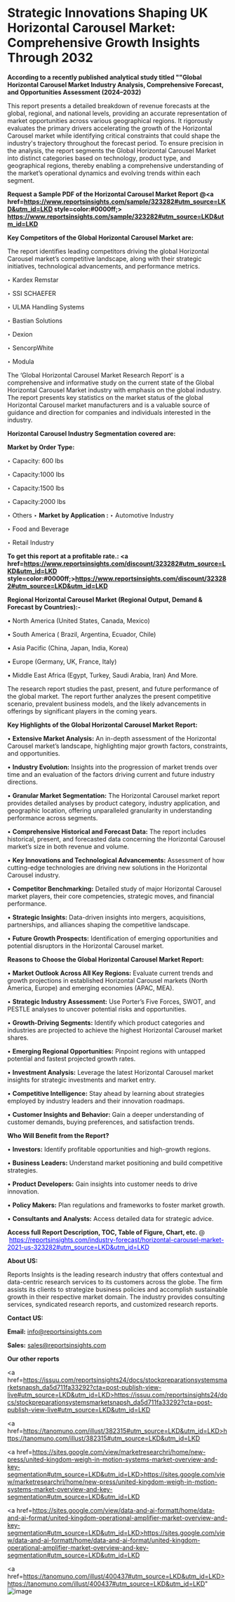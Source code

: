 # Strategic Innovations Shaping UK Horizontal Carousel Market: Comprehensive Growth Insights Through 2032

<strong>According to a recently published analytical study titled ""Global Horizontal Carousel Market Industry Analysis, Comprehensive Forecast, and Opportunities Assessment (2024–2032)</strong>

This report presents a detailed breakdown of revenue forecasts at the global, regional, and national levels, providing an accurate representation of market opportunities across various geographical regions. It rigorously evaluates the primary drivers accelerating the growth of the Horizontal Carousel market while identifying critical constraints that could shape the industry's trajectory throughout the forecast period. To ensure precision in the analysis, the report segments the Global Horizontal Carousel Market into distinct categories based on technology, product type, and geographical regions, thereby enabling a comprehensive understanding of the market’s operational dynamics and evolving trends within each segment.

<strong>Request a Sample PDF of the Horizontal Carousel Market Report </strong><strong>@<a href=https://www.reportsinsights.com/sample/323282#utm_source=LKD&utm_id=LKD style=color:#0000ff;> https://www.reportsinsights.com/sample/323282#utm_source=LKD&utm_id=LKD</a></strong></font>

<strong>Key Competitors of the Global Horizontal Carousel Market are:</strong>

The report identifies leading competitors driving the global Horizontal Carousel market’s competitive landscape, along with their strategic initiatives, technological advancements, and performance metrics.

‣ Kardex Remstar

‣ SSI SCHAEFER

‣ ULMA Handling Systems

‣ Bastian Solutions

‣ Dexion

‣ SencorpWhite

‣ Modula

The ‘Global Horizontal Carousel Market Research Report’ is a comprehensive and informative study on the current state of the Global Horizontal Carousel Market industry with emphasis on the global industry. The report presents key statistics on the market status of the global Horizontal Carousel market manufacturers and is a valuable source of guidance and direction for companies and individuals interested in the industry.

<strong>Horizontal Carousel Industry Segmentation covered are:</strong>

<strong>Market by Order Type: </strong>

‣ Capacity: 600 lbs

‣ Capacity:1000 lbs

‣ Capacity:1500 lbs

‣ Capacity:2000 lbs

‣ Others
‣ 
<strong>Market by Application :</strong>
‣ Automotive Industry

‣ Food and Beverage

‣ Retail Industry

<strong>To get this report at a profitable rate.: <a href=https://www.reportsinsights.com/discount/323282#utm_source=LKD&utm_id=LKD style=color:#0000ff;>https://www.reportsinsights.com/discount/323282#utm_source=LKD&utm_id=LKD</a></strong></font>

<strong>Regional Horizontal Carousel Market (Regional Output, Demand &amp; Forecast by Countries):-</strong>

• North America (United States, Canada, Mexico)

• South America ( Brazil, Argentina, Ecuador, Chile)

• Asia Pacific (China, Japan, India, Korea)

• Europe (Germany, UK, France, Italy)

• Middle East Africa (Egypt, Turkey, Saudi Arabia, Iran) And More.

The research report studies the past, present, and future performance of the global market. The report further analyzes the present competitive scenario, prevalent business models, and the likely advancements in offerings by significant players in the coming years.

<strong>Key Highlights of the Global Horizontal Carousel Market Report:</strong>

• <strong>Extensive Market Analysis:</strong> An in-depth assessment of the Horizontal Carousel market’s landscape, highlighting major growth factors, constraints, and opportunities.

• <strong>Industry Evolution:</strong> Insights into the progression of market trends over time and an evaluation of the factors driving current and future industry directions.

• <strong>Granular Market Segmentation:</strong> The Horizontal Carousel market report provides detailed analyses by product category, industry application, and geographic location, offering unparalleled granularity in understanding performance across segments.

• <strong>Comprehensive Historical and Forecast Data:</strong> The report includes historical, present, and forecasted data concerning the Horizontal Carousel market’s size in both revenue and volume.

• <strong>Key Innovations and Technological Advancements:</strong> Assessment of how cutting-edge technologies are driving new solutions in the Horizontal Carousel industry.

• <strong>Competitor Benchmarking:</strong> Detailed study of major Horizontal Carousel market players, their core competencies, strategic moves, and financial performance.

• <strong>Strategic Insights:</strong> Data-driven insights into mergers, acquisitions, partnerships, and alliances shaping the competitive landscape.

• <strong>Future Growth Prospects:</strong> Identification of emerging opportunities and potential disruptors in the Horizontal Carousel market.

<strong>Reasons to Choose the Global Horizontal Carousel Market Report:</strong>

• <strong>Market Outlook Across All Key Regions:</strong> Evaluate current trends and growth projections in established Horizontal Carousel markets (North America, Europe) and emerging economies (APAC, MEA).

• <strong>Strategic Industry Assessment:</strong> Use Porter’s Five Forces, SWOT, and PESTLE analyses to uncover potential risks and opportunities.

• <strong>Growth-Driving Segments:</strong> Identify which product categories and industries are projected to achieve the highest Horizontal Carousel market shares.

• <strong>Emerging Regional Opportunities:</strong> Pinpoint regions with untapped potential and fastest projected growth rates.

• <strong>Investment Analysis:</strong> Leverage the latest Horizontal Carousel market insights for strategic investments and market entry.

• <strong>Competitive Intelligence:</strong> Stay ahead by learning about strategies employed by industry leaders and their innovation roadmaps.

• <strong>Customer Insights and Behavior:</strong> Gain a deeper understanding of customer demands, buying preferences, and satisfaction trends.

<strong>Who Will Benefit from the Report?</strong>

• <strong>Investors:</strong> Identify profitable opportunities and high-growth regions.

• <strong>Business Leaders:</strong> Understand market positioning and build competitive strategies.

• <strong>Product Developers:</strong> Gain insights into customer needs to drive innovation.

• <strong>Policy Makers:</strong> Plan regulations and frameworks to foster market growth.

• <strong>Consultants and Analysts:</strong> Access detailed data for strategic advice.
</ul>
<strong>Access full Report Description, TOC, Table of Figure, Chart, etc. </strong>@  <a href=https://reportsinsights.com/industry-forecast/horizontal-carousel-market-2021-us-323282#utm_source=LKD&utm_id=LKD style=color:#0000ff;>https://reportsinsights.com/industry-forecast/horizontal-carousel-market-2021-us-323282#utm_source=LKD&utm_id=LKD</a></font>

<strong><strong>About US</strong>:</strong>

Reports Insights is the leading research industry that offers contextual and data-centric research services to its customers across the globe. The firm assists its clients to strategize business policies and accomplish sustainable growth in their respective market domain. The industry provides consulting services, syndicated research reports, and customized research reports.

<strong>Contact US:</strong>

<p class=""""><b>Email:</b> <a href=mailto:info@reportsinsights.com>info@reportsinsights.com</a></p>
<p class=""""><b>Sales:</b> <a href=mailto:sales@reportsinsights.com>sales@reportsinsights.com</a></p>

<strong>Our other reports</strong>

<a href=https://issuu.com/reportsinsights24/docs/stockpreparationsystemsmarketsnapsh_da5d711fa33292?cta=post-publish-view-live#utm_source=LKD&utm_id=LKD>https://issuu.com/reportsinsights24/docs/stockpreparationsystemsmarketsnapsh_da5d711fa33292?cta=post-publish-view-live#utm_source=LKD&utm_id=LKD</a>

<a href=https://tanomuno.com/illust/382315#utm_source=LKD&utm_id=LKD>https://tanomuno.com/illust/382315#utm_source=LKD&utm_id=LKD</a>

<a href=https://sites.google.com/view/marketresearchri/home/new-press/united-kingdom-weigh-in-motion-systems-market-overview-and-key-segmentation#utm_source=LKD&utm_id=LKD>https://sites.google.com/view/marketresearchri/home/new-press/united-kingdom-weigh-in-motion-systems-market-overview-and-key-segmentation#utm_source=LKD&utm_id=LKD</a>

<a href=https://sites.google.com/view/data-and-ai-formatt/home/data-and-ai-format/united-kingdom-operational-amplifier-market-overview-and-key-segmentation#utm_source=LKD&utm_id=LKD>https://sites.google.com/view/data-and-ai-formatt/home/data-and-ai-format/united-kingdom-operational-amplifier-market-overview-and-key-segmentation#utm_source=LKD&utm_id=LKD</a>

<a href=https://tanomuno.com/illust/400437#utm_source=LKD&utm_id=LKD>https://tanomuno.com/illust/400437#utm_source=LKD&utm_id=LKD</a>"
![image](https://github.com/user-attachments/assets/dde86af4-6d95-4843-888f-3760bda79888)
